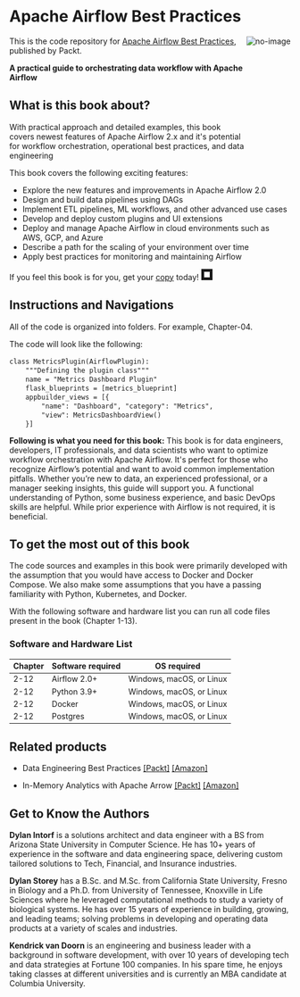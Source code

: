 # Apache Airflow Best Practices

<a href="https://www.packtpub.com/en-in/product/apache-airflow-best-practices-9781805123750"><img src="https://content.packt.com/_/image/original/B20830/cover_image_large.jpg" alt="no-image" height="256px" align="right"></a>

This is the code repository for [Apache Airflow Best Practices](https://www.packtpub.com/en-in/product/apache-airflow-best-practices-9781805123750), published by Packt.

**A practical guide to orchestrating data workflow with Apache Airflow**

## What is this book about?
With practical approach and detailed examples, this book covers newest features of Apache Airflow 2.x and it's potential for workflow orchestration, operational best practices, and data engineering

This book covers the following exciting features:
* Explore the new features and improvements in Apache Airflow 2.0
* Design and build data pipelines using DAGs
* Implement ETL pipelines, ML workflows, and other advanced use cases
* Develop and deploy custom plugins and UI extensions
* Deploy and manage Apache Airflow in cloud environments such as AWS, GCP, and Azure
* Describe a path for the scaling of your environment over time
* Apply best practices for monitoring and maintaining Airflow

If you feel this book is for you, get your [copy](https://www.amazon.com/Apache-Airflow-Best-Practices-orchestrating/dp/1805123750/ref=sr_1_5?crid=3LFSJQB3N5HQ3&dib=eyJ2IjoiMSJ9.DYT9gh0rBcshIfBk2c3U8dNwIXcULsdC5Evp9ni17gkKdPiXm_KVtyHhvE2sDO98Q9v_ksGkIhi3hku8iiGFlg.BW1m9EkpaBKak3jxVB5UXGUp3GYgv7OShszobesdR3A&dib_tag=se&keywords=Apache+Airflow+Best+Practices&qid=1728622654&sprefix=apache+airflow+best+practices%2Caps%2C303&sr=8-5) today!
<a href="https://www.packtpub.com/?utm_source=github&utm_medium=banner&utm_campaign=GitHubBanner"><img src="https://raw.githubusercontent.com/PacktPublishing/GitHub/master/GitHub.png" 
alt="https://www.packtpub.com/" border="5" /></a>

## Instructions and Navigations
All of the code is organized into folders. For example, Chapter-04.

The code will look like the following:
```
class MetricsPlugin(AirflowPlugin):
    """Defining the plugin class"""
    name = "Metrics Dashboard Plugin"
    flask_blueprints = [metrics_blueprint]
    appbuilder_views = [{
        "name": "Dashboard", "category": "Metrics",
        "view": MetricsDashboardView()
    }]
```

**Following is what you need for this book:**
This book is for data engineers, developers, IT professionals, and data scientists who want to optimize workflow orchestration with Apache Airflow. It's perfect for those who recognize Airflow’s potential and want to avoid common implementation pitfalls. Whether you’re new to data, an experienced professional, or a manager seeking insights, this guide will support you. A functional understanding of Python, some business experience, and basic DevOps skills are helpful. While prior experience with Airflow is not required, it is beneficial.

## To get the most out of this book
The code sources and examples in this book were primarily developed with the assumption that you
would have access to Docker and Docker Compose. We also make some assumptions that you have
a passing familiarity with Python, Kubernetes, and Docker.

With the following software and hardware list you can run all code files present in the book (Chapter 1-13).
### Software and Hardware List
| Chapter | Software required | OS required |
| -------- | ------------------------------------ | ----------------------------------- |
| 2-12 | Airflow 2.0+ | Windows, macOS, or Linux |
| 2-12 | Python 3.9+ | Windows, macOS, or Linux |
| 2-12 | Docker | Windows, macOS, or Linux |
| 2-12 | Postgres | Windows, macOS, or Linux |

## Related products
* Data Engineering Best Practices [[Packt]](https://www.packtpub.com/en-in/product/data-engineering-best-practices-9781803244983) [[Amazon]](https://www.amazon.com/Data-Engineering-Best-Practices-cost-effective/dp/1803244984/ref=sr_1_1?crid=1EESICPK5H9KE&dib=eyJ2IjoiMSJ9.DrrB6027W3PkH39y07z9UUSmzpq9ATt6ETVgHF8MnZ8m6J22loUIArJzetKpZU_0eacquoF9R40TPbDWHAEa3hYTVzhJAsciVw_rf9hXlU2wwVtGtyrGdI-zcy6818Q16Yt5NyKRLTsz0HN1V8_3t14N6O9Uk4z-D0r15SIuawdfDdi6oL5VzQg_tAnVpBRNTzFvKtCGM2yAKsjsGD_7hAsbeQMGFQuF2-opyQLv2Ao.nT4aXTxzhk8CAvmqAwZEMUaBOHqpsfLbwTbwRVkNiiI&dib_tag=se&keywords=Data+Engineering+Best+Practices&qid=1728623158&sprefix=data+engineering+best+practices%2Caps%2C507&sr=8-1)

* In-Memory Analytics with Apache Arrow [[Packt]](https://www.packtpub.com/en-in/product/in-memory-analytics-with-apache-arrow-9781801071031?type=print) [[Amazon]](https://www.amazon.com/Memory-Analytics-Apache-Arrow-hierarchical/dp/1801071039/ref=sr_1_2_sspa?crid=2NRCYXZ97S4U1&dib=eyJ2IjoiMSJ9.NjL2PWzTheZ0pbccXzw42EUD41kQtQHgu1Ff3PeDO2M.mDrcA1L16fo0Rg1Ycfj8Q22Klpa0JUkk60lQC7r_Xrg&dib_tag=se&keywords=In-Memory+Analytics+with+Apache+Arrow&qid=1728623229&sprefix=in-memory+analytics+with+apache+arrow%2Caps%2C834&sr=8-2-spons&sp_csd=d2lkZ2V0TmFtZT1zcF9hdGY&psc=1)

## Get to Know the Authors
**Dylan Intorf**
 is a solutions architect and data engineer with a BS from Arizona State University in Computer Science. He has 10+ years of experience in the software and data engineering space, delivering custom tailored solutions to Tech, Financial, and Insurance industries. 

**Dylan Storey**
 has a B.Sc. and M.Sc. from California State University, Fresno in Biology and a Ph.D. from University of Tennessee, Knoxville in Life Sciences where he leveraged computational methods to study a variety of biological systems. He has over 15 years of experience in building, growing, and leading teams; solving problems in developing and operating data products at a variety of scales and industries.

**Kendrick van Doorn**
 is an engineering and business leader with a background in software development, with over 10 years of developing tech and data strategies at Fortune 100 companies. In his spare time, he enjoys taking classes at different universities and is currently an MBA candidate at Columbia University.
